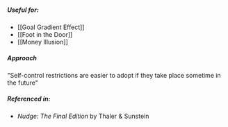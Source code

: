 ##### Useful for: 

- [[Goal Gradient Effect]]
- [[Foot in the Door]] 
- [[Money Illusion]] 

##### Approach

"Self-control restrictions are easier to adopt if they take place sometime in the future"

##### Referenced in: 

- *Nudge: The Final Edition* by Thaler & Sunstein